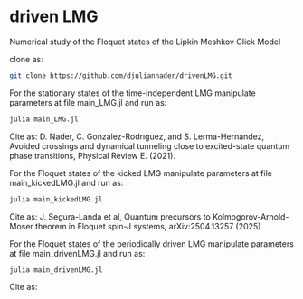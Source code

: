 # driven LMG
Numerical study of the Floquet states of the Lipkin Meshkov Glick Model

clone as:

```bash
git clone https://github.com/djuliannader/drivenLMG.git
```

For the stationary states of the time-independent LMG manipulate parameters at file main_LMG.jl and run as:

```bash
julia main_LMG.jl
```


Cite as: D. Nader, C. Gonzalez-Rodrıguez, and S. Lerma-Hernandez, Avoided crossings and dynamical tunneling
close to excited-state quantum phase transitions, Physical Review E. (2021).

For the Floquet states of the kicked LMG manipulate parameters at file main_kickedLMG.jl and run as:

```bash
julia main_kickedLMG.jl
```

Cite as: J. Segura-Landa et al, Quantum precursors to Kolmogorov-Arnold-Moser theorem in Floquet spin-J systems, arXiv:2504.13257 (2025)


For the Floquet states of the periodically driven LMG manipulate parameters at file main_drivenLMG.jl and run as:

```bash
julia main_drivenLMG.jl
```

Cite as: 



